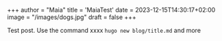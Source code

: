 +++
author = "Maia"
title = 'MaiaTest'
date = 2023-12-15T14:30:17+02:00
image = "/images/dogs.jpg"
draft = false
+++

Test post. Use the command xxxx `hugo new blog/title.md`
and more

